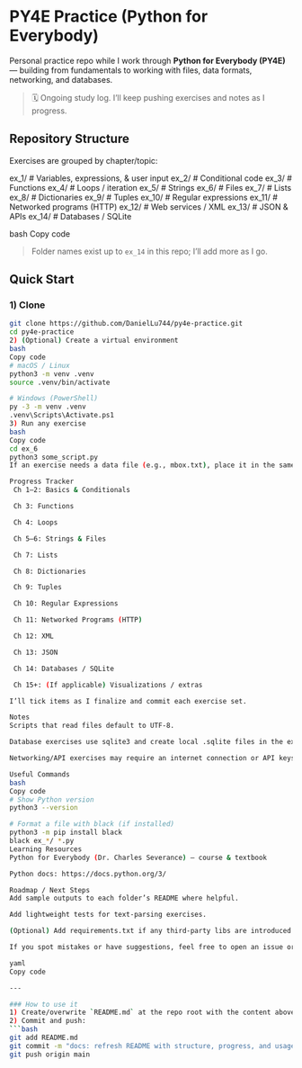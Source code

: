 # PY4E Practice (Python for Everybody)

Personal practice repo while I work through **Python for Everybody (PY4E)** — building from fundamentals to working with files, data formats, networking, and databases.

> 🗓️ Ongoing study log. I’ll keep pushing exercises and notes as I progress.

## Repository Structure

Exercises are grouped by chapter/topic:

ex_1/ # Variables, expressions, & user input
ex_2/ # Conditional code
ex_3/ # Functions
ex_4/ # Loops / iteration
ex_5/ # Strings
ex_6/ # Files
ex_7/ # Lists
ex_8/ # Dictionaries
ex_9/ # Tuples
ex_10/ # Regular expressions
ex_11/ # Networked programs (HTTP)
ex_12/ # Web services / XML
ex_13/ # JSON & APIs
ex_14/ # Databases / SQLite

bash
Copy code

> Folder names exist up to `ex_14` in this repo; I’ll add more as I go.

## Quick Start

### 1) Clone

```bash
git clone https://github.com/DanielLu744/py4e-practice.git
cd py4e-practice
2) (Optional) Create a virtual environment
bash
Copy code
# macOS / Linux
python3 -m venv .venv
source .venv/bin/activate

# Windows (PowerShell)
py -3 -m venv .venv
.venv\Scripts\Activate.ps1
3) Run any exercise
bash
Copy code
cd ex_6
python3 some_script.py
If an exercise needs a data file (e.g., mbox.txt), place it in the same folder or update the script path accordingly.

Progress Tracker
 Ch 1–2: Basics & Conditionals

 Ch 3: Functions

 Ch 4: Loops

 Ch 5–6: Strings & Files

 Ch 7: Lists

 Ch 8: Dictionaries

 Ch 9: Tuples

 Ch 10: Regular Expressions

 Ch 11: Networked Programs (HTTP)

 Ch 12: XML

 Ch 13: JSON

 Ch 14: Databases / SQLite

 Ch 15+: (If applicable) Visualizations / extras

I’ll tick items as I finalize and commit each exercise set.

Notes
Scripts that read files default to UTF-8.

Database exercises use sqlite3 and create local .sqlite files in the exercise folder.

Networking/API exercises may require an internet connection or API keys (when applicable). Keys are never committed.

Useful Commands
bash
Copy code
# Show Python version
python3 --version

# Format a file with black (if installed)
python3 -m pip install black
black ex_*/ *.py
Learning Resources
Python for Everybody (Dr. Charles Severance) — course & textbook

Python docs: https://docs.python.org/3/

Roadmap / Next Steps
Add sample outputs to each folder’s README where helpful.

Add lightweight tests for text-parsing exercises.

(Optional) Add requirements.txt if any third-party libs are introduced.

If you spot mistakes or have suggestions, feel free to open an issue or PR. Happy coding! 🐍

yaml
Copy code

---

### How to use it
1) Create/overwrite `README.md` at the repo root with the content above.  
2) Commit and push:
```bash
git add README.md
git commit -m "docs: refresh README with structure, progress, and usage"
git push origin main
